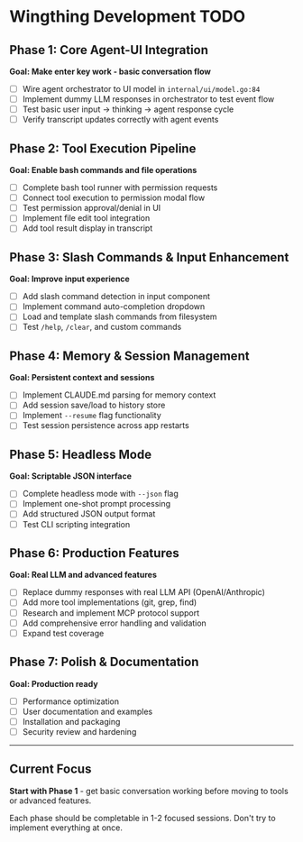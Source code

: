 # Wingthing Development TODO

## Phase 1: Core Agent-UI Integration
**Goal: Make enter key work - basic conversation flow**

- [ ] Wire agent orchestrator to UI model in `internal/ui/model.go:84`
- [ ] Implement dummy LLM responses in orchestrator to test event flow
- [ ] Test basic user input → thinking → agent response cycle
- [ ] Verify transcript updates correctly with agent events

## Phase 2: Tool Execution Pipeline
**Goal: Enable bash commands and file operations**

- [ ] Complete bash tool runner with permission requests
- [ ] Connect tool execution to permission modal flow
- [ ] Test permission approval/denial in UI
- [ ] Implement file edit tool integration
- [ ] Add tool result display in transcript

## Phase 3: Slash Commands & Input Enhancement
**Goal: Improve input experience**

- [ ] Add slash command detection in input component
- [ ] Implement command auto-completion dropdown
- [ ] Load and template slash commands from filesystem
- [ ] Test `/help`, `/clear`, and custom commands

## Phase 4: Memory & Session Management
**Goal: Persistent context and sessions**

- [ ] Implement CLAUDE.md parsing for memory context
- [ ] Add session save/load to history store
- [ ] Implement `--resume` flag functionality
- [ ] Test session persistence across app restarts

## Phase 5: Headless Mode
**Goal: Scriptable JSON interface**

- [ ] Complete headless mode with `--json` flag
- [ ] Implement one-shot prompt processing
- [ ] Add structured JSON output format
- [ ] Test CLI scripting integration

## Phase 6: Production Features
**Goal: Real LLM and advanced features**

- [ ] Replace dummy responses with real LLM API (OpenAI/Anthropic)
- [ ] Add more tool implementations (git, grep, find)
- [ ] Research and implement MCP protocol support
- [ ] Add comprehensive error handling and validation
- [ ] Expand test coverage

## Phase 7: Polish & Documentation
**Goal: Production ready**

- [ ] Performance optimization
- [ ] User documentation and examples
- [ ] Installation and packaging
- [ ] Security review and hardening

---

## Current Focus
**Start with Phase 1** - get basic conversation working before moving to tools or advanced features.

Each phase should be completable in 1-2 focused sessions. Don't try to implement everything at once.
